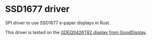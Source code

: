 # SSD1677 driver

SPI driver to use SSD1677 e-paper displays in Rust.

This driver is tested on the [GDEQ0426T82 display from GoodDisplay](https://www.good-display.com/product/457.html).
